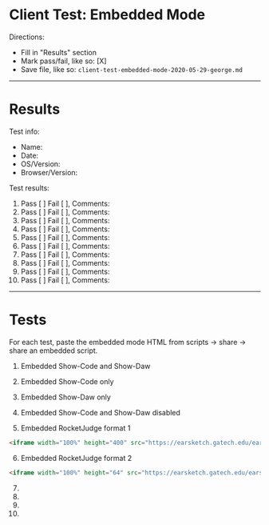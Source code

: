 # Client Test: Embedded Mode

Directions:
- Fill in "Results" section
- Mark pass/fail, like so: [X]
- Save file, like so: `client-test-embedded-mode-2020-05-29-george.md`

------------------------------------------------------------------------------
# Results

Test info:
- Name: 
- Date: 
- OS/Version: 
- Browser/Version: 

Test results:
1. Pass [ ] Fail [ ], Comments: 
2. Pass [ ] Fail [ ], Comments: 
3. Pass [ ] Fail [ ], Comments: 
4. Pass [ ] Fail [ ], Comments: 
5. Pass [ ] Fail [ ], Comments: 
6. Pass [ ] Fail [ ], Comments: 
7. Pass [ ] Fail [ ], Comments: 
8. Pass [ ] Fail [ ], Comments: 
9. Pass [ ] Fail [ ], Comments: 
10. Pass [ ] Fail [ ], Comments: 

------------------------------------------------------------------------------
# Tests

For each test, paste the embedded mode HTML from scripts -> share -> share an
embedded script.

1. Embedded Show-Code and Show-Daw

2. Embedded Show-Code only

3. Embedded Show-Daw only

4. Embedded Show-Code and Show-Daw disabled

5. Embedded RocketJudge format 1

```html
<iframe width="100%" height="400" src="https://earsketch.gatech.edu/earsketch2/?sharing=SHAREIDHERE&embedded=true&hideDaw"></iframe>
```

6. Embedded RocketJudge format 2

```html
<iframe width="100%" height="64" src="https://earsketch.gatech.edu/earsketch2/?sharing=SHAREIDHERE&embedded=true&hideDaw&hideCode"></iframe>
```

7.


8.

9.

10.

